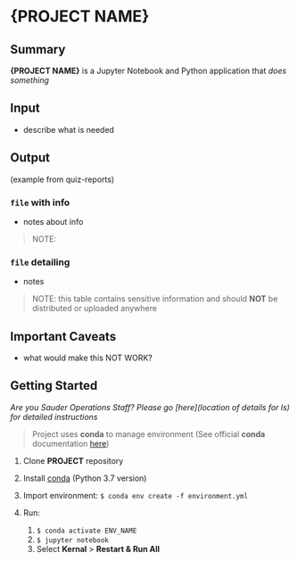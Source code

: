 # {PROJECT NAME}

## Summary 

**{PROJECT NAME}** is a Jupyter Notebook and Python application that *does something*

## Input
- describe what is needed 

## Output
(example from quiz-reports)
### `file` with info

- notes about info

> NOTE: 

### `file` detailing

- notes

> NOTE: this table contains sensitive information and should **NOT** be distributed or uploaded anywhere

## Important Caveats

- what would make this NOT WORK? 

## Getting Started

_Are you Sauder Operations Staff? Please go [here](location of details for ls) for detailed instructions_

> Project uses **conda** to manage environment (See official **conda** documentation [here](https://docs.conda.io/projects/conda/en/latest/user-guide/tasks/manage-environments.html#creating-an-environment-from-an-environment-yml-file))

1. Clone **PROJECT** repository

1. Install [conda](https://docs.conda.io/projects/conda/en/latest/user-guide/install/index.html) (Python 3.7 version)

1. Import environment: `$ conda env create -f environment.yml`

1. Run:
   1. `$ conda activate ENV_NAME`
   1. `$ jupyter notebook`
   1. Select **Kernal** > **Restart & Run All**

